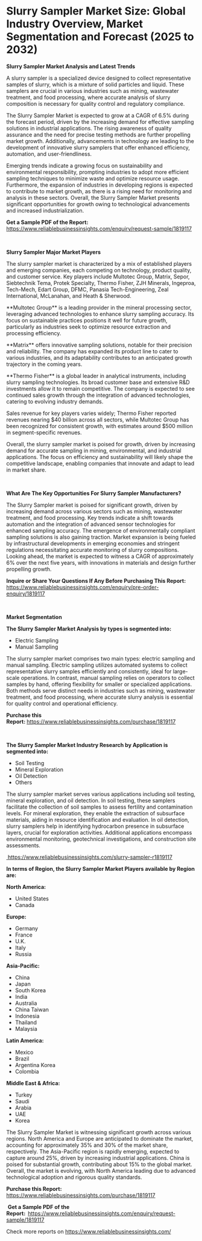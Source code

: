 <p><h1>Slurry Sampler Market Size: Global Industry Overview, Market Segmentation and Forecast (2025 to 2032)</h1></p><p><strong>Slurry Sampler Market Analysis and Latest Trends</strong></p>
<p><p>A slurry sampler is a specialized device designed to collect representative samples of slurry, which is a mixture of solid particles and liquid. These samplers are crucial in various industries such as mining, wastewater treatment, and food processing, where accurate analysis of slurry composition is necessary for quality control and regulatory compliance. </p><p>The Slurry Sampler Market is expected to grow at a CAGR of 6.5% during the forecast period, driven by the increasing demand for effective sampling solutions in industrial applications. The rising awareness of quality assurance and the need for precise testing methods are further propelling market growth. Additionally, advancements in technology are leading to the development of innovative slurry samplers that offer enhanced efficiency, automation, and user-friendliness.</p><p>Emerging trends indicate a growing focus on sustainability and environmental responsibility, prompting industries to adopt more efficient sampling techniques to minimize waste and optimize resource usage. Furthermore, the expansion of industries in developing regions is expected to contribute to market growth, as there is a rising need for monitoring and analysis in these sectors. Overall, the Slurry Sampler Market presents significant opportunities for growth owing to technological advancements and increased industrialization.</p></p>
<p><strong>Get a Sample PDF of the Report:&nbsp;</strong> <a href="https://www.reliablebusinessinsights.com/enquiry/request-sample/1819117?utm_campaign=2201&utm_medium=2&utm_source=Github&utm_content=ia&utm_term=18022025&utm_id=slurry-sampler">https://www.reliablebusinessinsights.com/enquiry/request-sample/1819117</a></p>
<p>&nbsp;</p>
<p><strong>Slurry Sampler Major Market Players</strong></p>
<p><p>The slurry sampler market is characterized by a mix of established players and emerging companies, each competing on technology, product quality, and customer service. Key players include Multotec Group, Matrix, Sepor, Siebtechnik Tema, Protek Specialty, Thermo Fisher, ZJH Minerals, Ingeproa, Tech-Mech, Edart Group, DFMC, Panasia Tech-Engineering, Zeal International, McLanahan, and Heath & Sherwood.</p><p>**Multotec Group** is a leading provider in the mineral processing sector, leveraging advanced technologies to enhance slurry sampling accuracy. Its focus on sustainable practices positions it well for future growth, particularly as industries seek to optimize resource extraction and processing efficiency.</p><p>**Matrix** offers innovative sampling solutions, notable for their precision and reliability. The company has expanded its product line to cater to various industries, and its adaptability contributes to an anticipated growth trajectory in the coming years.</p><p>**Thermo Fisher** is a global leader in analytical instruments, including slurry sampling technologies. Its broad customer base and extensive R&D investments allow it to remain competitive. The company is expected to see continued sales growth through the integration of advanced technologies, catering to evolving industry demands.</p><p>Sales revenue for key players varies widely; Thermo Fisher reported revenues nearing $40 billion across all sectors, while Multotec Group has been recognized for consistent growth, with estimates around $500 million in segment-specific revenues. </p><p>Overall, the slurry sampler market is poised for growth, driven by increasing demand for accurate sampling in mining, environmental, and industrial applications. The focus on efficiency and sustainability will likely shape the competitive landscape, enabling companies that innovate and adapt to lead in market share.</p></p>
<p>&nbsp;</p>
<p><strong>What Are The Key Opportunities For Slurry Sampler Manufacturers?</strong></p>
<p><p>The Slurry Sampler market is poised for significant growth, driven by increasing demand across various sectors such as mining, wastewater treatment, and food processing. Key trends indicate a shift towards automation and the integration of advanced sensor technologies for enhanced sampling accuracy. The emergence of environmentally compliant sampling solutions is also gaining traction. Market expansion is being fueled by infrastructural developments in emerging economies and stringent regulations necessitating accurate monitoring of slurry compositions. Looking ahead, the market is expected to witness a CAGR of approximately 6% over the next five years, with innovations in materials and design further propelling growth.</p></p>
<p><strong>Inquire or Share Your Questions If Any Before Purchasing This Report:</strong> <a href="https://www.reliablebusinessinsights.com/enquiry/pre-order-enquiry/1819117?utm_campaign=2201&utm_medium=2&utm_source=Github&utm_content=ia&utm_term=18022025&utm_id=slurry-sampler">https://www.reliablebusinessinsights.com/enquiry/pre-order-enquiry/1819117</a></p>
<p>&nbsp;</p>
<p><strong>Market Segmentation</strong></p>
<p><strong>The Slurry Sampler Market Analysis by types is segmented into:</strong></p>
<p><ul><li>Electric Sampling</li><li>Manual Sampling</li></ul></p>
<p><p>The slurry sampler market comprises two main types: electric sampling and manual sampling. Electric sampling utilizes automated systems to collect representative slurry samples efficiently and consistently, ideal for large-scale operations. In contrast, manual sampling relies on operators to collect samples by hand, offering flexibility for smaller or specialized applications. Both methods serve distinct needs in industries such as mining, wastewater treatment, and food processing, where accurate slurry analysis is essential for quality control and operational efficiency.</p></p>
<p><strong>Purchase this Report:&nbsp;</strong><a href="https://www.reliablebusinessinsights.com/purchase/1819117?utm_campaign=2201&utm_medium=2&utm_source=Github&utm_content=ia&utm_term=18022025&utm_id=slurry-sampler">https://www.reliablebusinessinsights.com/purchase/1819117</a></p>
<p>&nbsp;</p>
<p><strong>The Slurry Sampler Market Industry Research by Application is segmented into:</strong></p>
<p><ul><li>Soil Testing</li><li>Mineral Exploration</li><li>Oil Detection</li><li>Others</li></ul></p>
<p><p>The slurry sampler market serves various applications including soil testing, mineral exploration, and oil detection. In soil testing, these samplers facilitate the collection of soil samples to assess fertility and contamination levels. For mineral exploration, they enable the extraction of subsurface materials, aiding in resource identification and evaluation. In oil detection, slurry samplers help in identifying hydrocarbon presence in subsurface layers, crucial for exploration activities. Additional applications encompass environmental monitoring, geotechnical investigations, and construction site assessments.</p></p>
<p><a href="https://www.reliablebusinessinsights.com/slurry-sampler-r1819117?utm_campaign=2201&utm_medium=2&utm_source=Github&utm_content=ia&utm_term=18022025&utm_id=slurry-sampler">&nbsp;https://www.reliablebusinessinsights.com/slurry-sampler-r1819117</a></p>
<p><strong>In terms of Region, the Slurry Sampler Market Players available by Region are:</strong></p>
<p>
    <p> <strong> North America: </strong>
        <ul>
            <li>United States</li>
            <li>Canada</li>
        </ul>
        </p> 
    <p> <strong> Europe: </strong>
        <ul>
            <li>Germany</li>
            <li>France</li>
            <li>U.K.</li>
            <li>Italy</li>
            <li>Russia</li>
        </ul>
        </p> 
    <p> <strong> Asia-Pacific: </strong>
        <ul>
            <li>China</li>
            <li>Japan</li>
            <li>South Korea</li>
            <li>India</li>
            <li>Australia</li>
            <li>China Taiwan</li>
            <li>Indonesia</li>
            <li>Thailand</li>
            <li>Malaysia</li>
        </ul>
        </p> 
    <p> <strong> Latin America: </strong>
        <ul>
            <li>Mexico</li>
            <li>Brazil</li>
            <li>Argentina Korea</li>
            <li>Colombia</li>
        </ul>
        </p> 
    <p> <strong> Middle East & Africa: </strong>
        <ul>
            <li>Turkey</li>
            <li>Saudi</li>
            <li>Arabia</li>
            <li>UAE</li>
            <li>Korea</li>
        </ul>
    </p>
    </p>
<p><p>The Slurry Sampler Market is witnessing significant growth across various regions. North America and Europe are anticipated to dominate the market, accounting for approximately 35% and 30% of the market share, respectively. The Asia-Pacific region is rapidly emerging, expected to capture around 25%, driven by increasing industrial applications. China is poised for substantial growth, contributing about 15% to the global market. Overall, the market is evolving, with North America leading due to advanced technological adoption and rigorous quality standards.</p></p>
<p><strong>Purchase this Report: </strong><a href="https://www.reliablebusinessinsights.com/purchase/1819117?utm_campaign=2201&utm_medium=2&utm_source=Github&utm_content=ia&utm_term=18022025&utm_id=slurry-sampler">https://www.reliablebusinessinsights.com/purchase/1819117</a></p>
<p>&nbsp;<strong>Get a Sample PDF of the Report:&nbsp;&nbsp;</strong><a href="https://www.reliablebusinessinsights.com/enquiry/request-sample/1819117?utm_campaign=2201&utm_medium=2&utm_source=Github&utm_content=ia&utm_term=18022025&utm_id=slurry-sampler">https://www.reliablebusinessinsights.com/enquiry/request-sample/1819117</a></p>
<p><strong></strong></p>
<p>Check more reports on <a href="https://www.reliablebusinessinsights.com/?utm_campaign=2201&utm_medium=2&utm_source=Github&utm_content=ia&utm_term=18022025&utm_id=slurry-sampler">https://www.reliablebusinessinsights.com/</a></p>